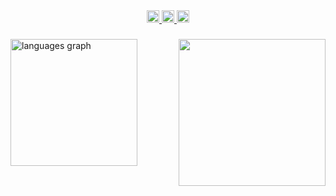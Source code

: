<div align="center">
  <a href="https://www.linkedin.com/in/lucas-de-souza-moro-a52084311/" target="_blank">
    <img src="https://img.shields.io/static/v1?message=LinkedIn&logo=linkedin&label=&color=0077B5&logoColor=white&labelColor=&style=for-the-badge" height="20" alt="linkedin logo"  />
  </a>
  <a href="mailto:lucas.sm.souza@gmail.com" target="_blank">
    <img src="https://img.shields.io/static/v1?message=Gmail&logo=gmail&label=&color=D14836&logoColor=white&labelColor=&style=for-the-badge" height="20" alt="gmail logo"  />
</a>
  <a href="https://www.instagram.com/lucasmmoro/" target="_blank">
    <img src="https://img.shields.io/static/v1?message=Instagram&logo=instagram&label=&color=E4405F&logoColor=white&labelColor=&style=for-the-badge" height="20" alt="instagram logo"  />
  </a>
</div>

###

<img align="right" height="235" src="https://i.imgur.com/ZFW3zyW.gif"  />

###

<div align="left">
  <img src="https://github-readme-stats.vercel.app/api/top-langs?username=lucassmoro&locale=en&hide_title=false&layout=compact&card_width=405&langs_count=5&theme=cobalt&hide_border=true&order=2" height="203" alt="languages graph" /> <br>
</div>

###
